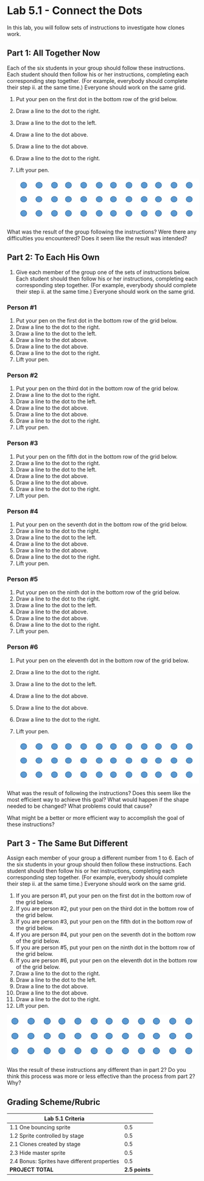 # Lab 5.1 - Connect the Dots

In this lab, you will follow sets of instructions to investigate how clones work.

## Part 1: All Together Now

Each of the six students in your group should follow these instructions.  Each student should then follow his or her instructions, completing each corresponding step together.  (For example, everybody should complete their step ii. at the same time.) Everyone should work on the same grid.

1. Put your pen on the first dot in the bottom row of the grid below.
2. Draw a line to the dot to the right.
3. Draw a line to the dot to the left.
4. Draw a line to the dot above.
5. Draw a line to the dot above.
6. Draw a line to the dot to the right.
7. Lift your pen.

   ![Dots](images/dots.png)

What was the result of the group following the instructions?  Were there any difficulties you encountered?  Does it seem like the result was intended?

## Part 2: To Each His Own

1. Give each member of the group one of the sets of instructions below.  Each student should then follow his or her instructions, completing each corresponding step together.  (For example, everybody should complete their step ii. at the same time.)  Everyone should work on the same grid.

### Person #1

1. Put your pen on the first dot in the bottom row of the grid below.
2. Draw a line to the dot to the right.
3. Draw a line to the dot to the left.
4. Draw a line to the dot above.
5. Draw a line to the dot above.
6. Draw a line to the dot to the right.
7. Lift your pen.

### Person #2

1. Put your pen on the third dot in the bottom row of the grid below.
2. Draw a line to the dot to the right.
3. Draw a line to the dot to the left.
4. Draw a line to the dot above.
5. Draw a line to the dot above.
6. Draw a line to the dot to the right.
7. Lift your pen.

### Person #3

1. Put your pen on the fifth dot in the bottom row of the grid below.
2. Draw a line to the dot to the right.
3. Draw a line to the dot to the left.
4. Draw a line to the dot above.
5. Draw a line to the dot above.
6. Draw a line to the dot to the right.
7. Lift your pen.

### Person #4

1. Put your pen on the seventh dot in the bottom row of the grid below.
2. Draw a line to the dot to the right.
3. Draw a line to the dot to the left.
4. Draw a line to the dot above.
5. Draw a line to the dot above.
6. Draw a line to the dot to the right.
7. Lift your pen.

### Person #5

1. Put your pen on the ninth dot in the bottom row of the grid below.
2. Draw a line to the dot to the right.
3. Draw a line to the dot to the left.
4. Draw a line to the dot above.
5. Draw a line to the dot above.
6. Draw a line to the dot to the right.
7. Lift your pen.

### Person #6

1. Put your pen on the eleventh dot in the bottom row of the grid below.
2. Draw a line to the dot to the right.
3. Draw a line to the dot to the left.
4. Draw a line to the dot above.
5. Draw a line to the dot above.
6. Draw a line to the dot to the right.
7. Lift your pen.

    ![Dots](images/dots.png)

What was the result of following the instructions?  Does this seem like the most efficient way to achieve this goal?  What would happen if the shape needed to be changed?  What problems could that cause?

What might be a better or more efficient way to accomplish the goal of these instructions?

## Part 3 - The Same But Different

Assign each member of your group a different number from 1 to 6.  Each of the six students in your group should then follow these instructions.  Each student should then follow his or her instructions, completing each corresponding step together.  (For example, everybody should complete their step ii. at the same time.) Everyone should work on the same grid.

1. If you are person #1, put your pen on the first dot in the bottom row of the grid below.
2. If you are person #2, put your pen on the third dot in the bottom row of the grid below.
3. If you are person #3, put your pen on the fifth dot in the bottom row of the grid below.
4. If you are person #4, put your pen on the seventh dot in the bottom row of the grid below.
5. If you are person #5, put your pen on the ninth dot in the bottom row of the grid below.
6. If you are person #6, put your pen on the eleventh dot in the bottom row of the grid below.
7. Draw a line to the dot to the right.
8. Draw a line to the dot to the left.
9. Draw a line to the dot above.
10. Draw a line to the dot above.
11. Draw a line to the dot to the right.
12. Lift your pen.

  ![Dots](images/dots.png)

Was the result of these instructions any different than in part 2?  Do you think this process was more or less effective than the process from part 2?  Why?

## Grading Scheme/Rubric

| **Lab 5.1 Criteria**                               |                |
| -------------------------------------------------- | -------------- |
| 1.1 One bouncing sprite                            | 0.5      |
| 1.2 Sprite controlled by stage                     | 0.5      |
| 2.1 Clones created by stage                        | 0.5      |
| 2.3 Hide master sprite                             | 0.5      |
| 2.4 Bonus: Sprites have different properties       | 0.5      |
| **PROJECT TOTAL**                                  | **2.5 points** |
